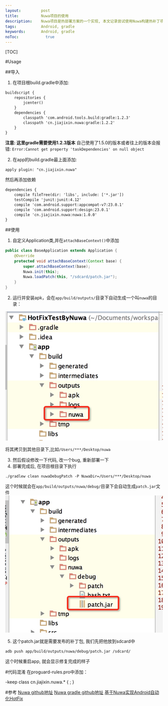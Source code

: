 ```yaml
---
layout:         post
title:          Nuwa项目的使用
description:    Nuwa项目是热部署方案的一个实现, 本文记录尝试使用Nuwa构建热补丁项目
tags:           Android, gradle
keywords:       Android, gradle
noToc: 			  true
---
```


[TOC]

#Usage

##导入

1. 在项目根build.gradle中添加:

```
buildscript {
    repositories {
        jcenter()
    }
    dependencies {
        classpath 'com.android.tools.build:gradle:1.2.3'
        classpath 'cn.jiajixin.nuwa:gradle:1.2.2'
    }
}
```
**注意: 这里gradle需要使用1.2.3版本**
自己使用了1.5.0的版本或者往上的版本会报错: `Error:Cannot get property 'taskDependencies' on null object`

2. 在app的build.gradle最上面添加:

```
apply plugin: "cn.jiajixin.nuwa"
```
然后再添加依赖

```
dependencies {
    compile fileTree(dir: 'libs', include: ['*.jar'])
    testCompile 'junit:junit:4.12'
    compile 'com.android.support:appcompat-v7:23.0.1'
    compile 'com.android.support:design:23.0.1'
    compile 'cn.jiajixin.nuwa:nuwa:1.0.0'
}
```

##使用
1. 自定义Application类,并在`attachBaseContext()`中添加

```java
public class BaseApplication extends Application {
    @Override
    protected void attachBaseContext(Context base) {
        super.attachBaseContext(base);
        Nuwa.init(this);
        Nuwa.loadPatch(this, "/sdcard/patch.jar");
    }
}
```

2. 运行并安装apk，会在`app/build/outputs/`目录下自动生成一个叫`nuwa`的目录：

![](/media/14518197949458.jpg)

将其拷贝到其他目录下,比如`/Users/***/Desktop/nuwa`

3. 然后假设修改一下代码, 改一个bug, 重新部署一下
4. 部署完成后, 在项目根目录下执行

```
./gradlew clean nuwaDebugPatch -P NuwaDir=/Users/***/Desktop/nuwa
```
这个时候就会在`app/build/outputs/nuwa/debug/`目录下会自动生成`patch.jar`文件
![](/media/14518200581827.jpg)


5. 这个patch.jar就是需要发布的补丁包, 我们先把他放到sdcard中

```
adb push app/build/outputs/nuwa/debug/patch.jar /sdcard/
```

这个时候重启app, 就会显示修复完成的样子

#代码混淆
在proguard-rules.pro中添加：

-keep class cn.jiajixin.nuwa.* { ; }



#参考
[Nuwa github地址](https://github.com/jasonross/Nuwa)
[Nuwa gradle github地址](https://github.com/jasonross/NuwaGradle)
[基于Nuwa实现Android自动化HotFix](http://www.jianshu.com/p/72c17fb76f21)


